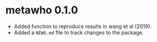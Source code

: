 # metawho 0.1.0

* Added function to reproduce results in wang et al (2019).
* Added a `NEWS.md` file to track changes to the package.
